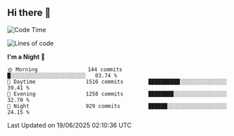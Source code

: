 ## Hi there 👋

<!--
**Wangmerlyn/Wangmerlyn** is a ✨ _special_ ✨ repository because its `README.md` (this file) appears on your GitHub profile.

Here are some ideas to get you started:

- 🔭 I’m currently working on ...
- 🌱 I’m currently learning ...
- 👯 I’m looking to collaborate on ...
- 🤔 I’m looking for help with ...
- 💬 Ask me about ...
- 📫 How to reach me: ...
- 😄 Pronouns: ...
- ⚡ Fun fact: ...
-->
<!--START_SECTION:waka-->
![Code Time](http://img.shields.io/badge/Code%20Time-366%20hrs%2019%20mins-blue)

![Lines of code](https://img.shields.io/badge/From%20Hello%20World%20I%27ve%20Written-15.8%20million%20lines%20of%20code-blue)

**I'm a Night 🦉** 

```text
🌞 Morning                144 commits         █░░░░░░░░░░░░░░░░░░░░░░░░   03.74 % 
🌆 Daytime                1516 commits        ██████████░░░░░░░░░░░░░░░   39.41 % 
🌃 Evening                1258 commits        ████████░░░░░░░░░░░░░░░░░   32.70 % 
🌙 Night                  929 commits         ██████░░░░░░░░░░░░░░░░░░░   24.15 % 
```



 Last Updated on 19/06/2025 02:10:36 UTC
<!--END_SECTION:waka-->
